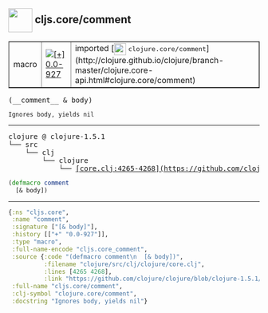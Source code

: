 ## <img width="48px" valign="middle" src="http://i.imgur.com/Hi20huC.png"> cljs.core/comment

 <table border="1">
<tr>
<td>macro</td>
<td><a href="https://github.com/cljsinfo/api-refs/tree/0.0-927"><img valign="middle" alt="[+] 0.0-927" src="https://img.shields.io/badge/+-0.0--927-lightgrey.svg"></a> </td>
<td>
imported [<img height="24px" valign="middle" src="http://i.imgur.com/1GjPKvB.png"> <samp>clojure.core/comment</samp>](http://clojure.github.io/clojure/branch-master/clojure.core-api.html#clojure.core/comment)
</td>
</tr>
</table>

 <samp>
(__comment__ & body)<br>
</samp>

```
Ignores body, yields nil
```

---

 <pre>
clojure @ clojure-1.5.1
└── src
    └── clj
        └── clojure
            └── <ins>[core.clj:4265-4268](https://github.com/clojure/clojure/blob/clojure-1.5.1/src/clj/clojure/core.clj#L4265-L4268)</ins>
</pre>

```clj
(defmacro comment
  [& body])
```


---

```clj
{:ns "cljs.core",
 :name "comment",
 :signature ["[& body]"],
 :history [["+" "0.0-927"]],
 :type "macro",
 :full-name-encode "cljs.core_comment",
 :source {:code "(defmacro comment\n  [& body])",
          :filename "clojure/src/clj/clojure/core.clj",
          :lines [4265 4268],
          :link "https://github.com/clojure/clojure/blob/clojure-1.5.1/src/clj/clojure/core.clj#L4265-L4268"},
 :full-name "cljs.core/comment",
 :clj-symbol "clojure.core/comment",
 :docstring "Ignores body, yields nil"}

```
